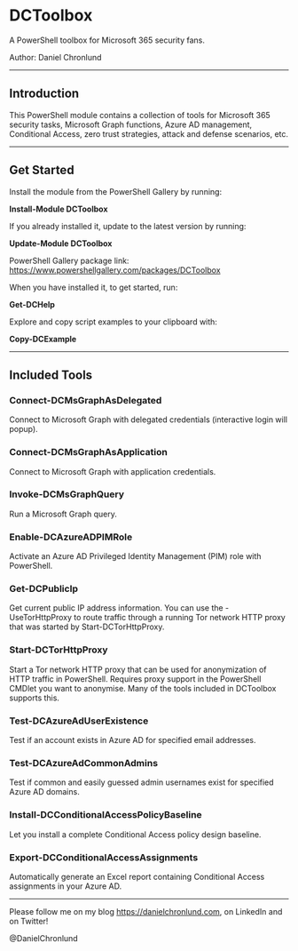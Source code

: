 # DCToolbox

A PowerShell toolbox for Microsoft 365 security fans.

Author: Daniel Chronlund

---------------------------------------------------

<h2>Introduction</h2>

This PowerShell module contains a collection of tools for Microsoft 365 security tasks, Microsoft Graph functions, Azure AD management, Conditional Access, zero trust strategies, attack and defense scenarios, etc.

---------------------------------------------------

<h2>Get Started</h2>

Install the module from the PowerShell Gallery by running:

<b>Install-Module DCToolbox</b>

If you already installed it, update to the latest version by running:

<b>Update-Module DCToolbox</b>

PowerShell Gallery package link: https://www.powershellgallery.com/packages/DCToolbox

When you have installed it, to get started, run:

<b>Get-DCHelp</b>

Explore and copy script examples to your clipboard with:

<b>Copy-DCExample</b>

---------------------------------------------------

<h2>Included Tools</h2>

<h3>Connect-DCMsGraphAsDelegated</h3>

Connect to Microsoft Graph with delegated credentials (interactive login will popup).

<h3>Connect-DCMsGraphAsApplication</h3>

Connect to Microsoft Graph with application credentials.

<h3>Invoke-DCMsGraphQuery</h3>

Run a Microsoft Graph query.

<h3>Enable-DCAzureADPIMRole</h3>

Activate an Azure AD Privileged Identity Management (PIM) role with PowerShell.

<h3>Get-DCPublicIp</h3>

Get current public IP address information. You can use the -UseTorHttpProxy to route traffic through a running Tor network HTTP proxy that was started by Start-DCTorHttpProxy.

<h3>Start-DCTorHttpProxy</h3>

Start a Tor network HTTP proxy that can be used for anonymization of HTTP traffic in PowerShell. Requires proxy support in the PowerShell CMDlet you want to anonymise. Many of the tools included in DCToolbox supports this.

<h3>Test-DCAzureAdUserExistence</h3>

Test if an account exists in Azure AD for specified email addresses.

<h3>Test-DCAzureAdCommonAdmins</h3>

Test if common and easily guessed admin usernames exist for specified Azure AD domains.

<h3>Install-DCConditionalAccessPolicyBaseline</h3>

Let you install a complete Conditional Access policy design baseline.

<h3>Export-DCConditionalAccessAssignments</h3>

Automatically generate an Excel report containing Conditional Access assignments in your Azure AD.

---------------------------------------------------

Please follow me on my blog https://danielchronlund.com, on LinkedIn and on Twitter!

@DanielChronlund
